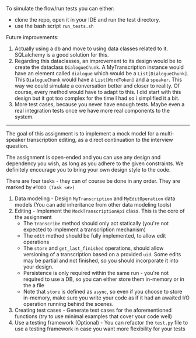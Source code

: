 To simulate the flow/run tests you can either:
   - clone the repo, open it in your IDE and run the test directory.
   - use the bash script `run_tests.sh`
     

Future improvements:
1) Actually using a db and move to using data classes related to it. SQLalchemy is a good solution for this.
2) Regarding this dataclasses, an improvement to its design would be to create the dataclass `DialogueChunk`. 
A MyTranscription instance would have an element called `dialogue` which would be a `List[DialogueChunk]`. 
This `DialogueChunk` would have a `List[WordToken]` and a `speaker`. This way we could simulate a conversation better 
and closer to reality.
Of course, every method would have to adapt to this. I did start with this design but it got too complex for the time I 
had so i simplified it a bit.
3) More test cases, because you never have enough tests. Maybe even a real integration tests once we have more real 
components to the system.

 -------
The goal of this assignment is to implement a mock model for a multi-speaker transcription editing, as a direct continuation to the interview question.

The assignment is open-ended and you can use any design and dependency you wish, as long as you adhere to the given constraints. We definitely encourage you to bring your own design style to the code.

There are four tasks - they can of course be done in any order. They are marked by `#TODO (Task <#>)`
1. Data modeling - Design `MyTranscription` and `MyEditOperation` data models (You can add inheritance from other data modeling tools)
2. Editing - Implement the `MockTranscriptionApi` class. This is the core of the assignment
    - The `transcribe` method should only act statically (you're not expected to implement a transcription mechanism)
    - The `edit` method should be fully implemented, to allow edit operations
    - The `store` and `get_last_finished` operations, should allow versioning of a transcription based on a provided `uid`. Some edits may be partial and not finished, so you should incorporate it into your design.
    - Persistence is only required within the same run - you're not required to use a DB, so you can either store them in-memory or in the a file
    - Note that `store` is defined as `async`, so even if you choose to store in-memory, make sure you write your code as if it had an awaited I/O operation running behind the scenes.
3. Creating test cases - Generate test cases for the aforementioned functions (try to use minimal examples that cover your code well)
4. Use a testing framework (Optional) - You can refactor the `test.py` file to use a testing framework in case you want more flexibility for your tests
